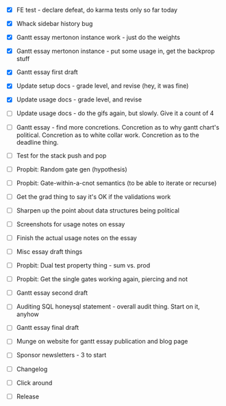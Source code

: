 - [x] FE test - declare defeat, do karma tests only so far today

- [x] Whack sidebar history bug

- [x] Gantt essay mertonon instance work - just do the weights
- [x] Gantt essay mertonon instance - put some usage in, get the backprop stuff
- [x] Gantt essay first draft
- [x] Update setup docs - grade level, and revise (hey, it was fine)
- [x] Update usage docs - grade level, and revise
- [ ] Update usage docs - do the gifs again, but slowly. Give it a count of 4
- [ ] Gantt essay - find more concretions. Concretion as to why gantt chart's political. Concretion as to white collar work. Concretion as to the deadline thing.
- [ ] Test for the stack push and pop
- [ ] Propbit: Random gate gen (hypothesis)
- [ ] Propbit: Gate-within-a-cnot semantics (to be able to iterate or recurse)

- [ ] Get the grad thing to say it's OK if the validations work
- [ ] Sharpen up the point about data structures being political
- [ ] Screenshots for usage notes on essay
- [ ] Finish the actual usage notes on the essay
- [ ] Misc essay draft things
- [ ] Propbit: Dual test property thing - sum vs. prod
- [ ] Propbit: Get the single gates working again, piercing and not
- [ ] Gantt essay second draft
- [ ] Auditing SQL honeysql statement - overall audit thing. Start on it, anyhow

- [ ] Gantt essay final draft
- [ ] Munge on website for gantt essay publication and blog page
- [ ] Sponsor newsletters - 3 to start
- [ ] Changelog
- [ ] Click around
- [ ] Release
